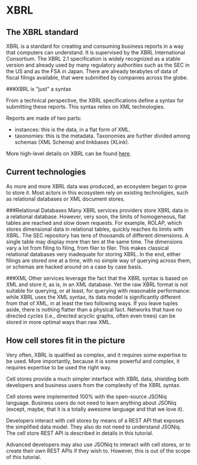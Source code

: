 XBRL
====

The XBRL standard
-----------------

XBRL is a standard for creating and consuming business reports in a way that computers can understand. It is supervised by the XBRL International Consortium. The XBRL 2.1 specification is widely recognized as a stable version and already used by many regulatory authorities such as the SEC in the US and as the FSA in Japan. There are already terabytes of data of fiscal filings available, that were submitted by companies across the globe.

###XBRL is "just" a syntax

From a technical perspective, the XBRL specifications define a syntax for submitting these reports. This syntax relies on XML technologies.

Reports are made of two parts:
- instances: this is the data, in a flat form of XML.
- taxonomies: this is the metadata. Taxonomies are further divided among schemas (XML Schema) and linkbases (XLink).

More high-level details on XBRL can be found [here](http://specifications.xbrl.org/xbrl-essentials.html).

Current technologies
--------------------

As more and more XBRL data was produced, an ecosystem began to grow to store it. Most actors in this ecosystem rely on existing technoligies, such as relational databases or XML document stores.

###Relational Databases
Many XBRL services providers store XBRL data in a relational database. However, very soon, the limits of homogeneous, flat tables are reached and slow down requests. For example, ROLAP, which stores dimensional data in relational tables, quickly reaches its limits with XBRL. The SEC repository has tens of thousands of different dimensions. A single table may display more than ten at the same time. The dimensions vary a lot from filing to filing, from filer to filer. This makes classical relational databases very inadequate for storing XBRL. In the end, either filings are stored one at a time, with no simple way of querying across them, or schemas are hacked around on a case by case basis.

###XML
Other services leverage the fact that the XBRL syntax is based on XML and store it, as is, in an XML database. Yet the raw XBRL format is not suitable for querying, or at least, for querying with reasonable performance: while XBRL uses the XML syntax, its data model is significantly different from that of XML, in at least the two following ways. If you leave tuples aside, there is nothing flatter than a physical fact. Networks that have no directed cycles (i.e., directed acyclic graphs, often even trees) can be stored in more optimal ways than raw XML.

How cell stores fit in the picture
----------------------------------

Very often, XBRL is qualified as complex, and it requires some expertise to be used. More importantly, because it is some powerful and complex, it requires expertise to be used the right way.

Cell stores provide a much simpler interface with XBRL data, shielding both developers and business users from the complexity of the XBRL syntax.

Cell stores were implemented 100% with the open-source JSONiq language. Business users do not need to learn anything about JSONiq (except, maybe, that it is a totally awesome language and that we love it).

Developers interact with cell stores by means of a REST API that exposes the simplified data model. They also do not need to understand JSONiq. The cell store REST API is described in details in this tutorial.

Advanced developers may also use JSONiq to interact with cell stores, or to create their own REST APIs if they wish to. However, this is out of the scope of this tutorial.
